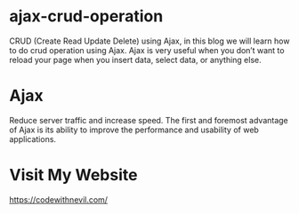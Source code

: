 # ajax-crud-operation
CRUD (Create Read Update Delete) using Ajax, in this blog we will learn how to do crud operation using Ajax. Ajax is very useful when you don’t want to reload your page when you insert data, select data, or anything else.
# Ajax
Reduce server traffic and increase speed. The first and foremost advantage of Ajax is its ability to improve the performance and usability of web applications.
# Visit My Website
https://codewithnevil.com/
